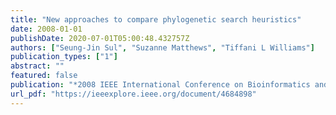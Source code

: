 ```yaml
---
title: "New approaches to compare phylogenetic search heuristics"
date: 2008-01-01
publishDate: 2020-07-01T05:00:48.432757Z
authors: ["Seung-Jin Sul", "Suzanne Matthews", "Tiffani L Williams"]
publication_types: ["1"]
abstract: ""
featured: false
publication: "*2008 IEEE International Conference on Bioinformatics and Biomedicine*"
url_pdf: "https://ieeexplore.ieee.org/document/4684898"
---
```


